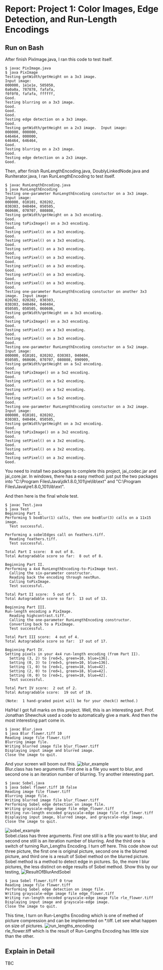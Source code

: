# Report: Project 1: Color Images, Edge Detection, and Run-Length Encodings
## Run on Bash
After finish PixImage.java, I ran this code to test itself.
```
$ javac PixImage.java
$ java PixImage
Testing getWidth/getHeight on a 3x3 image.
Input image:
000000, 1e1e1e, 505050,
0a0a0a, 787878, fafafa,
f0f0f0, fafafa, ffffff,
Good.
Testing blurring on a 3x3 image.
Good.
Good.
Good.
Testing edge detection on a 3x3 image.
Good.
Testing getWidth/getHeight on a 2x3 image.  Input image:
000000, 000000,
646464, 000000,
646464, 646464,
Good.
Testing blurring on a 2x3 image.
Good.
Testing edge detection on a 2x3 image.
Good.  
```
Then, after finish RunLengthEncoding.java, DoublyLinkedNode.java and RunIterator.java, I ran RunLengthEncoding to test itself.
```
$ javac RunLengthEncoding.java
$ java RunLengthEncoding
Testing one-parameter RunLengthEncoding constuctor on a 3x3 image.  Input image:
000000, 010101, 020202,
030303, 040404, 050505,
060606, 070707, 080808,
Testing getWidth/getHeight on a 3x3 encoding.
Good.
Testing toPixImage() on a 3x3 encoding.
Good.
Testing setPixel() on a 3x3 encoding.
Good.
Testing setPixel() on a 3x3 encoding.
Good.
Testing setPixel() on a 3x3 encoding.
Good.
Testing setPixel() on a 3x3 encoding.
Good.
Testing setPixel() on a 3x3 encoding.
Good.
Testing setPixel() on a 3x3 encoding.
Good.
Testing setPixel() on a 3x3 encoding.
Good.
Testing one-parameter RunLengthEncoding constuctor on another 3x3 image.  Input image:
020202, 020202, 030303,
030303, 040404, 040404,
050505, 050505, 060606,
Testing getWidth/getHeight on a 3x3 encoding.
Good.
Testing toPixImage() on a 3x3 encoding.
Good.
Testing setPixel() on a 3x3 encoding.
Good.
Testing setPixel() on a 3x3 encoding.
Good.
Testing one-parameter RunLengthEncoding constuctor on a 5x2 image.  Input image:
000000, 010101, 020202, 030303, 040404,
050505, 060606, 070707, 080808, 090909,
Testing getWidth/getHeight on a 5x2 encoding.
Good.
Testing toPixImage() on a 5x2 encoding.
Good.
Testing setPixel() on a 5x2 encoding.
Good.
Testing setPixel() on a 5x2 encoding.
Good.
Testing setPixel() on a 5x2 encoding.
Good.
Testing one-parameter RunLengthEncoding constuctor on a 3x2 image.  Input image:
000000, 010101, 020202,
030303, 040404, 050505,
Testing getWidth/getHeight on a 3x2 encoding.
Good.
Testing toPixImage() on a 3x2 encoding.
Good.
Testing setPixel() on a 3x2 encoding.
Good.
Testing setPixel() on a 3x2 encoding.
Good.
Testing setPixel() on a 3x2 encoding.
Good.
```
You need to install two packages to complete this project, jai_codec.jar and jai_core.jar. In windows, there has a easy method: just put the two packages into "C:\Program Files\Java\jdk1.8.0_101\jre\lib\ext\" and "C:\Program Files\Java\jre1.8.0_101\lib\ext\".

And then here is the final whole test.
```
$ javac Test.java
$ java Test
Beginning Part I.
Performing 5 boxBlur(1) calls, then one boxBlur(3) calls on a 11x15 image.
  Test successful.

Performing a sobelEdges call on feathers.tiff.
  Reading feathers.tiff.
  Test successful.

Total Part I score:  8 out of 8.
Total Autogradable score so far:  8 out of 8.

Beginning Part II.
Performing a 4x4 RunLengthEncoding-to-PixImage test.
  Calling the six-parameter constructor.
  Reading back the encoding through nextRun.
  Calling toPixImage.
  Test successful.

Total Part II score:  5 out of 5.
Total Autogradable score so far:  13 out of 13.

Beginning Part III.
Run-length encoding a PixImage.
  Reading highcontrast.tiff.
  Calling the one-parameter RunLengthEncoding constructor.
  Converting back to a PixImage.
  Test successful.

Total Part III score:  4 out of 4.
Total Autogradable score so far:  17 out of 17.

Beginning Part IV.
Setting pixels in your 4x4 run-length encoding (from Part II).
  Setting (3, 2) to [red=5, green=10, blue=136].
  Setting (0, 3) to [red=5, green=10, blue=136].
  Setting (1, 0) to [red=1, green=18, blue=42].
  Setting (2, 0) to [red=1, green=18, blue=42].
  Setting (0, 0) to [red=1, green=18, blue=42].
  Test successful.

Total Part IV score:  2 out of 2.
Total Autogradable score:  19 out of 19.

(Note:  1 hand-graded point will be for your check() method.)
```
Ha!Ha! I got full marks on this project. Well, this is an interesting part. Prof. Jonathan Shewchuk used a code to automatically give a mark. And then the most interesting part come in.
```
$ javac Blur.java
$ java Blur flower.tiff 10
Reading image file flower.tiff
Blurring image file.
Writing blurred image file blur_flower.tiff
Displaying input image and blurred image.
Close the image to quit.
```
And your screen will boom out this.
![blur_example](result/blur_example.PNG)  
Blur.class has two arguments. First one is a file you want to blur, and second one is an iteration number of blurring. Try another interesting part.
```
$ javac Sobel.java
$ java Sobel flower.tiff 10 false
Reading image file flower.tiff
Blurring image file.
Writing blurred image file blur_flower.tiff
Performing Sobel edge detection on image file.
Writing grayscale-edge image file edge_flower.tiff
Writing run-length encoded grayscale-edge image file rle_flower.tiff
Displaying input image, blurred image, and grayscale-edge image.
Close the image to quit.
```
![sobel_example](result/sobel_example.png)  
Sobel.class has three arguments. First one still is a file you want to blur, and second one still is an iteration number of blurring. And the third one is switch of turning Run_Lengths Encoding. I turn off here. This code show out three picture, the first one is original picture, second one is the blurred picture, and third one is a result of Sobel method on the blurred picture. Sobel method is a method to detect edge in pictures. So, the more I blur pictures, the less distinct on edge results of Sobel method. Show this by our testing,
![ResultOfBlurAndSobel](result/ResultOfBlurAndSobel.png)  
```
$ java Sobel flower.tiff 0 true
Reading image file flower.tiff
Performing Sobel edge detection on image file.
Writing grayscale-edge image file edge_flower.tiff
Writing run-length encoded grayscale-edge image file rle_flower.tiff
Displaying input image and grayscale-edge image.
Close the image to quit.
```
This time, I turn on Run-Lengths Encoding which is one of methed of picture compression and can be implemented on *.tiff. Let see what happen on size of pictures.
![run_lengths_encoding](result/run_lengths_encoding.png)  
rle_flower.tiff which is the result of Run-Lengths Encoding has little size than the other.
## Explain in Detail
TBC